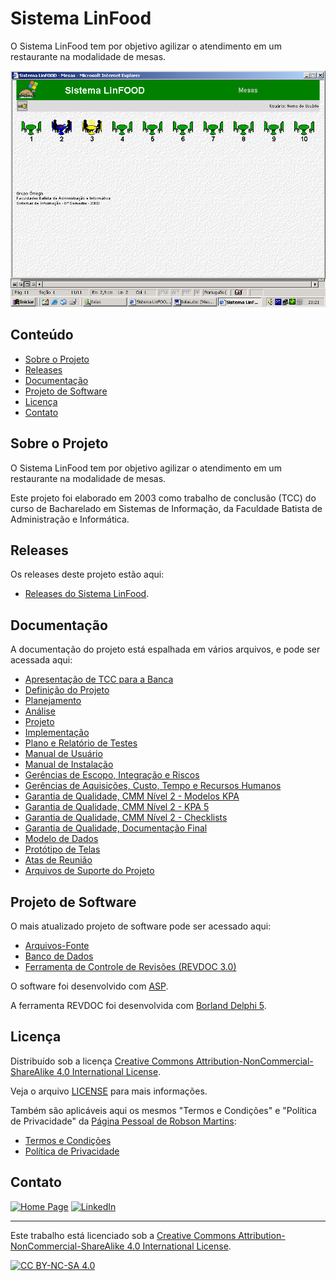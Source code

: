 # Sistema LinFood
O Sistema LinFood tem por objetivo agilizar o atendimento em um restaurante na modalidade de mesas.

![](https://github.com/robsonsmartins/linfood/blob/main/images/main.png)

## Conteúdo

* [Sobre o Projeto](#sobre-o-projeto)
* [Releases](#releases)
* [Documentação](#documentação)
* [Projeto de Software](#projeto-de-software)
* [Licença](#licença)
* [Contato](#contato)

## Sobre o Projeto

O Sistema LinFood tem por objetivo agilizar o atendimento em um restaurante na modalidade de mesas.

Este projeto foi elaborado em 2003 como trabalho de conclusão (TCC) do curso de Bacharelado em Sistemas de Informação, da Faculdade Batista de Administração e Informática.

## Releases

Os releases deste projeto estão aqui:

- [Releases do Sistema LinFood](https://github.com/robsonsmartins/linfood/releases).

## Documentação

A documentação do projeto está espalhada em vários arquivos, e pode ser acessada aqui:

- [Apresentação de TCC para a Banca](https://github.com/robsonsmartins/linfood/blob/main/APRESENTACAO/apresentacao.pdf)
- [Definição do Projeto](https://github.com/robsonsmartins/linfood/blob/main/DOC_01_DP/DOC_01_DP.pdf)
- [Planejamento](https://github.com/robsonsmartins/linfood/blob/main/DOC_02_PL/DOC_02_PL.pdf)
- [Análise](https://github.com/robsonsmartins/linfood/blob/main/DOC_03_AN/DOC_03_AN.pdf)
- [Projeto](https://github.com/robsonsmartins/linfood/blob/main/DOC_04_PR/DOC_04_PR.pdf)
- [Implementação](https://github.com/robsonsmartins/linfood/blob/main/DOC_05_IM/DOC_05_IM.pdf)
- [Plano e Relatório de Testes](https://github.com/robsonsmartins/linfood/blob/main/DOC_06_RT/DOC_06_RT.pdf)
- [Manual de Usuário](https://github.com/robsonsmartins/linfood/blob/main/DOC_07_MU/DOC_07_MU.pdf)
- [Manual de Instalação](https://github.com/robsonsmartins/linfood/blob/main/DOC_08_MI/DOC_08_MI.pdf)
- [Gerências de Escopo, Integração e Riscos](https://github.com/robsonsmartins/linfood/blob/main/GPS_01/GPS_01.pdf)
- [Gerências de Aquisições, Custo, Tempo e Recursos Humanos](https://github.com/robsonsmartins/linfood/blob/main/GPS_02/GPS_02.pdf)
- [Garantia de Qualidade, CMM Nível 2 - Modelos KPA](https://github.com/robsonsmartins/linfood/blob/main/GQS_01)
- [Garantia de Qualidade, CMM Nível 2 - KPA 5](https://github.com/robsonsmartins/linfood/blob/main/GQS_02)
- [Garantia de Qualidade, CMM Nível 2 - Checklists](https://github.com/robsonsmartins/linfood/blob/main/GQS_03)
- [Garantia de Qualidade, Documentação Final](https://github.com/robsonsmartins/linfood/blob/main/GQS_04/GQS_04.pdf)
- [Modelo de Dados](https://github.com/robsonsmartins/linfood/blob/main/MODELO_DE_DADOS/modelo_de_dados.pdf)
- [Protótipo de Telas](https://github.com/robsonsmartins/linfood/blob/main/PROTÓTIPO_DE_TELAS/prototipo_de_telas.pdf)
- [Atas de Reunião](https://github.com/robsonsmartins/linfood/blob/main/ATAS)
- [Arquivos de Suporte do Projeto](https://github.com/robsonsmartins/linfood/blob/main/SUPORTE)

## Projeto de Software

O mais atualizado projeto de software pode ser acessado aqui:

- [Arquivos-Fonte](https://github.com/robsonsmartins/linfood/blob/main/EXECUTAVEL)
- [Banco de Dados](https://github.com/robsonsmartins/linfood/blob/main/BANCO_DE_DADOS)
- [Ferramenta de Controle de Revisões (REVDOC 3.0)](https://github.com/robsonsmartins/linfood/blob/main/REVDOC)

O software foi desenvolvido com [ASP](https://en.wikipedia.org/wiki/Active_Server_Pages).

A ferramenta REVDOC foi desenvolvida com [Borland Delphi 5](https://en.wikipedia.org/wiki/Borland_Delphi).

## Licença

Distribuído sob a licença [Creative Commons Attribution-NonCommercial-ShareAlike 4.0 International License][cc-by-nc-sa]. 

Veja o arquivo [LICENSE](https://github.com/robsonsmartins/linfood/blob/main/LICENSE) para mais informações.

Também são aplicáveis aqui os mesmos "Termos e Condições" e "Política de Privacidade" da [Página Pessoal de Robson Martins](https://www.robsonmartins.com):

- [Termos e Condições](https://www.robsonmartins.com/content/policy/terms.php)
- [Política de Privacidade](https://www.robsonmartins.com/content/policy/privacy.php)

## Contato

[![Home Page][contact-site-shield]][contact-site-url] [![LinkedIn][contact-linkedin-shield]][contact-linkedin-url]

---

Este trabalho está licenciado sob a [Creative Commons Attribution-NonCommercial-ShareAlike 4.0 International License][cc-by-nc-sa].

[![CC BY-NC-SA 4.0][cc-by-nc-sa-image]][cc-by-nc-sa]

[cc-by-nc-sa]: http://creativecommons.org/licenses/by-nc-sa/4.0/
[cc-by-nc-sa-image]: https://licensebuttons.net/l/by-nc-sa/4.0/88x31.png

[contact-site-shield]: https://img.shields.io/badge/Home%20Page-robsonmartins.com-green?style=plastic
[contact-site-url]: https://www.robsonmartins.com
[contact-linkedin-shield]: https://img.shields.io/badge/LinkedIn-robsonmartins-blue?style=plastic
[contact-linkedin-url]: https://www.linkedin.com/in/robsonmartins/
